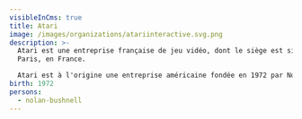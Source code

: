 ```yaml
---
visibleInCms: true
title: Atari
image: /images/organizations/atariinteractive.svg.png
description: >-
  Atari est une entreprise française de jeu vidéo, dont le siège est situé à
  Paris, en France.

  Atari est à l'origine une entreprise américaine fondée en 1972 par Nolan Bushnell et Ted Dabney, considérée comme pionnière et fondatrice de l'industrie du jeu vidéo, devenue française en 2003 par son rachat par Infogrames. Elle est spécialisée dans le développement des jeux vidéo et fabrique des bornes d'arcade, des consoles de jeux et des ordinateurs personnels des années 1970 à 1990. 
birth: 1972
persons:
  - nolan-bushnell
---
```

